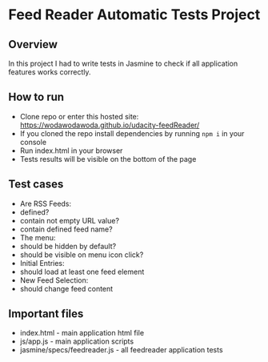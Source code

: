 # Feed Reader Automatic Tests Project
## Overview

In this project I had to write tests in Jasmine to check if all application features works correctly.

## How to run
 
* Clone repo or enter this hosted site: https://wodawodawoda.github.io/udacity-feedReader/
* If you cloned the repo install dependencies by running ```npm i``` in your console
* Run index.html in your browser
* Tests results will be visible on the bottom of the page

## Test cases
* Are RSS Feeds:
 * defined?
 * contain not empty URL value?
 * contain defined feed name?
* The menu:
 * should be hidden by default?
 * should be visible on menu icon click?
* Initial Entries:
 * should load at least one feed element
* New Feed Selection:
 * should change feed content

## Important files
* index.html - main application html file
* js/app.js - main application scripts
* jasmine/specs/feedreader.js - all feedreader application tests
